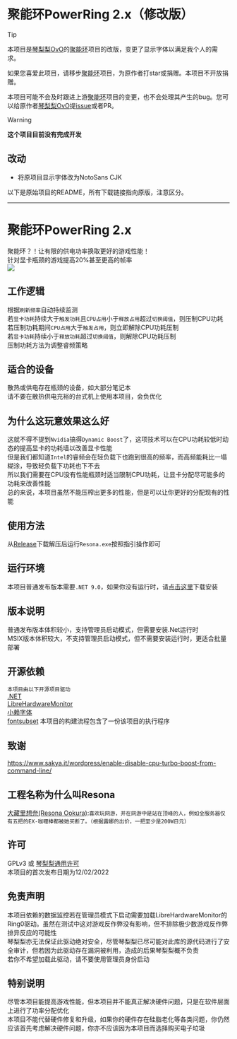 # 聚能环PowerRing 2.x（修改版）

> [!TIP]
>
> 本项目是[琴梨梨OvO](https://github.com/qinlili23333)的[聚能环](https://github.com/GlacierLab/PowerRing)项目的改版，变更了显示字体以满足我个人的需求。
>
> 如果您喜爱此项目，请移步[聚能环](https://github.com/GlacierLab/PowerRing)项目，为原作者打star或捐赠。本项目不开放捐赠。
>
> 本项目可能不会及时跟进上游[聚能环](https://github.com/GlacierLab/PowerRing)项目的变更，也不会处理其产生的bug。您可以给原作者[琴梨梨OvO](https://github.com/qinlili23333)提[issue](https://github.com/GlacierLab/PowerRing/issues)或者PR。

> [!WARNING]
>
> **这个项目目前没有完成开发**

## 改动

- 将原项目显示字体改为NotoSans CJK



以下是原始项目的README，所有下载链接指向原版，注意区分。

---

# 聚能环PowerRing 2.x

聚能环？！让有限的供电功率换取更好的游戏性能！  
针对显卡瓶颈的游戏提高20%甚至更高的帧率  
[![](https://get.microsoft.com/images/en-us%20dark.svg)](https://apps.microsoft.com/detail/9N8BLRHH6JTV?mode=direct)  

## 工作逻辑

根据`刷新频率`自动持续监测  
若`显卡功耗`持续大于`触发功耗`且`CPU占用`小于`释放占用`超过`切换阈值`，则压制CPU功耗  
若压制功耗期间`CPU占用`大于`触发占用`，则立即解除CPU功耗压制  
若`显卡功耗`持续小于`释放功耗`超过`切换阈值`，则解除CPU功耗压制  
压制功耗方法为调整睿频策略  

## 适合的设备

散热或供电存在瓶颈的设备，如大部分笔记本  
请不要在散热供电充裕的台式机上使用本项目，会负优化  

## 为什么这玩意效果这么好

这就不得不提到`Nvidia`搞得`Dynamic Boost`了，这项技术可以在CPU功耗较低时动态的提高显卡的功耗墙以改善显卡性能  
但是我们都知道`Intel`的睿频会在轻负载下也跑到很高的频率，而高频能耗比一塌糊涂，导致轻负载下功耗也下不去  
所以我们需要在CPU没有性能瓶颈时适当限制CPU功耗，让显卡分配尽可能多的功耗来改善性能  
总的来说，本项目虽然不能压榨出更多的性能，但是可以让你更好的分配现有的性能  

## 使用方法

从[Release](https://github.com/GlacierLab/PowerRing/releases)下载解压后运行`Resona.exe`按照指引操作即可  

## 运行环境

本项目普通发布版本需要`.NET 9.0`，如果你没有运行时，请[点击这里](https://dotnet.microsoft.com/en-us/download/dotnet/9.0)下载安装  

## 版本说明

普通发布版本体积较小，支持管理员启动模式，但需要安装.Net运行时  
MSIX版本体积较大，不支持管理员启动模式，但不需要安装运行时，更适合批量部署  

## 开源依赖

`本项目由以下开源项目驱动`  
[.NET](https://github.com/dotnet)  
[LibreHardwareMonitor](https://github.com/LibreHardwareMonitor/LibreHardwareMonitor)  
[小赖字体](https://github.com/lxgw/kose-font)  
[fontsubset](https://github.com/821869798/fontsubset) 本项目的构建流程包含了一份该项目的执行程序  

## 致谢

https://www.sakya.it/wordpress/enable-disable-cpu-turbo-boost-from-command-line/  

## 工程名称为什么叫Resona

[大藏里想奈(Resona Ookura)](https://zh.moegirl.org.cn/%E5%A4%A7%E8%97%8F%E9%87%8C%E6%83%B3%E5%A5%88):`喜欢玩网游，并在网游中是站在顶峰的人，例如全服务器仅有五把的EX-咖喱棒都被她买断了。（根据露娜的出价，一把至少是200W日元）`

## 许可

GPLv3 或 [琴梨梨通用许可](https://github.com/qinlili23333/QinliliUniversalLicense)  
本项目的首次发布日期为12/02/2022  

## 免责声明

本项目依赖的数据监控若在管理员模式下启动需要加载LibreHardwareMonitor的Ring0驱动。虽然在测试中这对游戏反作弊没有影响，但不排除极少数游戏反作弊排异反应的可能性  
琴梨梨亦无法保证此驱动绝对安全，尽管琴梨梨已尽可能对此库的源代码进行了安全审计，但若因为此驱动存在漏洞被利用，造成的后果琴梨梨概不负责  
若你不希望加载此驱动，请不要使用管理员身份启动  

## 特别说明

尽管本项目能提高游戏性能，但本项目并不能真正解决硬件问题，只是在软件层面上进行了功率分配优化  
本项目不能代替硬件修复和升级，如果你的硬件存在硅脂老化等各类问题，你仍然应该首先考虑解决硬件问题，你亦不应该因为本项目而选择购买电子垃圾  